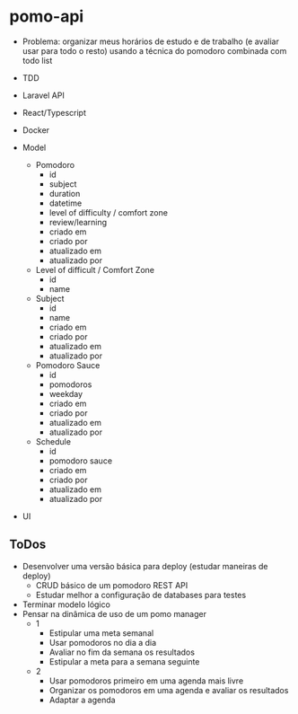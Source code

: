 # pomo-api

- Problema: organizar meus horários de estudo e de trabalho (e avaliar usar para todo o resto) usando a técnica do pomodoro combinada com todo list

- TDD
- Laravel API
- React/Typescript
- Docker
- Model
    - Pomodoro   
        - id
        - subject
        - duration
        - datetime
        - level of difficulty / comfort zone
        - review/learning
        - criado em
        - criado por
        - atualizado em
        - atualizado por
    - Level of difficult / Comfort Zone
        - id
        - name
    - Subject    
        - id
        - name
        - criado em
        - criado por
        - atualizado em
        - atualizado por
    - Pomodoro Sauce
        - id
        - pomodoros
        - weekday
        - criado em
        - criado por
        - atualizado em
        - atualizado por
    - Schedule
        - id
        - pomodoro sauce 
        - criado em
        - criado por
        - atualizado em
        - atualizado por
 - UI

## ToDos
- Desenvolver uma versão básica para deploy (estudar maneiras de deploy)
    - CRUD básico de um pomodoro REST API
    - Estudar melhor a configuração de databases para testes
- Terminar modelo lógico
- Pensar na dinâmica de uso de um pomo manager
    - 1
        - Estipular uma meta semanal
        - Usar pomodoros no dia a dia
        - Avaliar no fim da semana os resultados
        - Estipular a meta para a semana seguinte
    - 2
        - Usar pomodoros primeiro em uma agenda mais livre
        - Organizar os pomodoros em uma agenda e avaliar os resultados
        - Adaptar a agenda 